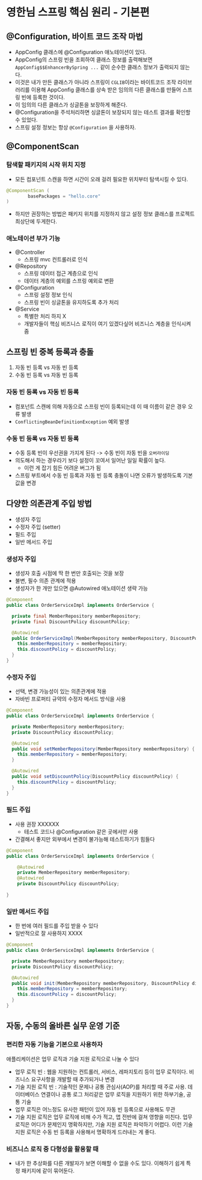 # 영한님 스프링 핵심 원리 - 기본편

## @Configuration, 바이트 코드 조작 마법

- AppConfig 클래스에 @Configuration 애노테이션이 있다.
- AppConfig의 스프링 빈을 조회하여 클래스 정보를 출력해보면 `AppConfig$$EnhancerBySpring ...` 같이 순수한 클래스 정보가 출력되지 않는다.
- 이것은 내가 만든 클래스가 아니라 스프링이 `CGLIB`이라는 바이트코드 조작 라이브러리를 이용해 AppConfig 클래스를 상속 받은 임의의 다른 클래스를 만들어 스프링 빈에 등록한 것이다.
- 이 임의의 다른 클래스가 싱글톤을 보장하게 해준다.
- @Configuration을 주석처리하면 싱글톤이 보장되지 않는 테스트 결과를 확인할 수 있었다.
- 스프링 설정 정보는 항상 `@Configuration` 을 사용하자.

## @ComponentScan

### 탐색할 패키지의 시작 위치 지정

- 모든 컴포넌트 스캔을 하면 시간이 오래 걸려 필요한 위치부터 탐색시킬 수 있다.

```java
@ComponentScan (
        basePackages = "hello.core"
)
```

- 하지만 권장하는 방법은 패키지 위치를 지정하지 않고 설정 정보 클래스를 프로젝트 최상단에 두게한다.

### 애노테이션 부가 기능

- @Controller
  - 스프링 mvc 컨트롤러로 인식
- @Repository
  - 스프링 데이터 접근 계층으로 인식
  - 데이터 게층의 예외를 스프링 예외로 변환
- @Configuration
  - 스프링 설정 정보 인식
  - 스프링 빈이 싱글톤을 유지하도록 추가 처리
- @Service
  - 특별한 처리 하지 X
  - 개발자들이 핵심 비즈니스 로직이 여기 있겠다싶어 비즈니스 계층을 인식시켜줌

## 스프링 빈 중복 등록과 충돌

1. 자동 빈 등록 vs 자동 빈 등록
2. 수동 빈 등록 vs 자동 빈 등록

### 자동 빈 등록 vs 자동 빈 등록

- 컴포넌트 스캔에 의해 자동으로 스프링 빈이 등록되는데 이 때 이름이 같은 경우 오류 발생
- `ConflictingBeanDefinitionException` 예외 발생

### 수동 빈 등록 vs 자동 빈 등록

- 수동 등록 빈이 우선권을 가지게 된다 -> 수동 빈이 자동 빈을 `오버라이딩`
- 의도해서 하는 경우라기 보다 설정이 꼬여서 일어난 일일 확률이 높다.
  - 이런 게 잡기 힘든 어려운 버그가 됨
- 스프링 부트에서 수동 빈 등록과 자동 빈 등록 충돌이 나면 오류가 발생하도록 기본 값을 변경


## 다양한 의존관계 주입 방법

- 생성자 주입
- 수정자 주입 (setter)
- 필드 주입
- 일반 메서드 주입

### 생성자 주입

- 생성자 호출 시점에 딱 한 번만 호출되는 것을 보장
- 불변, 필수 의존 관계에 적용
- 생성자가 한 개만 있으면 @Autowired 애노테이션 생략 가능

```java
@Component
public class OrderServiceImpl implements OrderService {

  private final MemberRepository memberRepository;
  private final DiscountPolicy discountPolicy;

  @Autowired
  public OrderServiceImpl(MemberRepository memberRepository, DiscountPolicy discountPolicy) {
    this.memberRepository = memberRepository;
    this.discountPolicy = discountPolicy;
  }
}
```

### 수정자 주입

- 선택, 변경 가능성이 있는 의존관계에 적용
- 자바빈 프로퍼티 규약의 수정자 메서드 방식을 사용

```java
@Component
public class OrderServiceImpl implements OrderService {

  private MemberRepository memberRepository;
  private DiscountPolicy discountPolicy;

  @Autowired
  public void setMemberRepository(MemberRepository memberRepository) {
    this.memberRepository = memberRepository;
  }

  @Autowired
  public void setDiscountPolicy(DiscountPolicy discountPolicy) {
    this.discountPolicy = discountPolicy;
  }
}
```

### 필드 주입

- 사용 권장 XXXXXX
  - 테스트 코드나 @Configuration 같은 곳에서만 사용
- 간결해서 좋지만 외부에서 변경이 불가능해 테스트하기가 힘들다

```java
@Component
public class OrderServiceImpl implements OrderService {

    @Autowired
    private MemberRepository memberRepository;
    @Autowired
    private DiscountPolicy discountPolicy;
    
}
```

### 일반 메서드 주입

- 한 번에 여러 필드를 주입 받을 수 있다
- 일반적으로 잘 사용하지 XXXX

```java
@Component
public class OrderServiceImpl implements OrderService {

  private MemberRepository memberRepository;
  private DiscountPolicy discountPolicy;

  @Autowired
  public void init(MemberRepository memberRepository, DiscountPolicy discountPolicy) {
    this.memberRepository = memberRepository;
    this.discountPolicy = discountPolicy;
  }
}
```

## 자동, 수동의 올바른 실무 운영 기준

### 편리한 자동 기능을 기본으로 사용하자

애플리케이션은 업무 로직과 기술 지원 로직으로 나눌 수 있다
- 업무 로직 빈 : 웹을 지원하는 컨트롤러, 서비스, 레파지토리 등이 업무 로직이다. 비즈니스 요구사항을 개발할 때 추가되거나 변경
- 기술 지원 로직 빈 : 기술적인 문제나 공통 관심사(AOP)를 처리할 때 주로 사용. 데이터베이스 연결이나 공통 로그 처리같은 업무 로직을 지원하기 위한 하부기술, 공통 기술
- 업무 로직은 어느정도 유사한 패턴이 있어 자동 빈 등록으로 사용해도 무관
- 기술 지원 로직은 업무 로직에 비해 수가 적고, 앱 전반에 걸쳐 영향을 미친다. 업무 로직은 어디가 문제인지 명확하지만, 기술 지원 로직은 파악하기 어렵다. 이런 기술 지원 로직은 수동 빈 등록을 사용해서 명확하게 드러내는 게 좋다.

### 비즈니스 로직 중 다형성을 활용할 때

- 내가 한 추상화를 다른 개발자가 보면 이해할 수 없을 수도 있다. 이해하기 쉽게 특정 패키지에 같이 묶어둔다.
